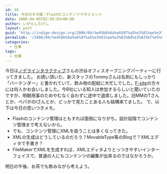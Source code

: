 ```yaml
---
id: 34
title: 今日のネタ帳：Flashのコンテンツマネジメント
date: 2006-04-05T02:50:03+00:00
author: いがらしたけし
layout: post
guid: 'http://indigo-design.org/2006/04/%e4%bb%8a%e6%97%a5%e3%81%ae%e3%83%8d%e3%82%bf%e5%b8%b3%ef%bc%9aflash%e3%81%ae%e3%82%b3%e3%83%b3%e3%83%86%e3%83%b3%e3%83%84%e3%83%9e%e3%83%8d%e3%82%b8%e3%83%a1%e3%83%b3%e3%83%88/'
permalink: '/2006/04/%e4%bb%8a%e6%97%a5%e3%81%ae%e3%83%8d%e3%82%bf%e5%b8%b3%ef%bc%9aflash%e3%81%ae%e3%82%b3%e3%83%b3%e3%83%86%e3%83%b3%e3%83%84%e3%83%9e%e3%83%8d%e3%82%b8%e3%83%a1%e3%83%b3%e3%83%88/'
categories:
  - 仕事
tags:
  - 仕事
---
```

今日は<a href="http://nodera.net/" target="_blank">ノデラインタラクティブ</a>さんの渋谷オフィスオープニングパーティーに行ってきました。
お誘い頂いた、新スタッフのTommyさんは名刺にもしっかり「バーテンダー」と書かれていて、飲み物の配給に大忙しでした。<a href="http://www.f-site.org/" target="_blank">F-site</a>の方々には何人かお会いしました。今B社にいる知人は参加するらしいと聞いていたのですが、明朝用事のためやむなく会わずに途中で退席しました。旧MMのTさんとか、ペパボのIさんとか、どっかで見たことある人も結構来てました。
で、以下は今日の思いつきメモ。

<!--more-->
<ul>
<li />Flashのコンテンツ管理はともすれば面倒になりがち。設計段階でコンテンツ管理まで考えないから。
<li />でも、コンテンツ管理にXMLを扱うことは多くなってきた。
<li />XMLの生成はどうしているのだろう？MovableType等のBlogで？XMLエディタで手書き？
<li />FileMakerでXMLを生成すれば、XMLエディタよりとっつきやすいインターフェイスで、普通の人にもコンテンツの編集が出来るのではなかろうか。</ul>
明日の午後、お茶でも飲みながら考えよう。